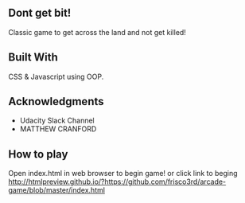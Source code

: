 ## Dont get bit!

Classic game to get across the land and not get killed!

## Built With

CSS & Javascript using OOP.

## Acknowledgments

- Udacity Slack Channel
- MATTHEW CRANFORD

## How to play
Open index.html in web browser to begin game! or click link to beging
http://htmlpreview.github.io/?https://github.com/frisco3rd/arcade-game/blob/master/index.html